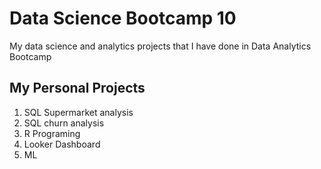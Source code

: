 # Data Science Bootcamp 10
My data science and analytics projects that I have done in Data Analytics Bootcamp

## My Personal Projects
1. SQL Supermarket analysis
2. SQL churn analysis
3. R Programing
4. Looker Dashboard
5. ML
